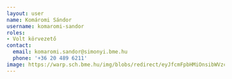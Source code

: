 ```yaml
---
layout: user
name: Komáromi Sándor
username: komaromi-sandor
roles:
- Volt körvezető
contact:
  email: komaromi.sandor@simonyi.bme.hu
  phone: '+36 20 489 6211'
image: https://warp.sch.bme.hu/img/blobs/redirect/eyJfcmFpbHMiOnsibWVzc2FnZSI6IkJBaHBBWDg9IiwiZXhwIjpudWxsLCJwdXIiOiJibG9iX2lkIn19--f7cf995f5b2468e1544669c31d0b7e9d78ee4f03/KomaromiSandor.jpg
---
```

